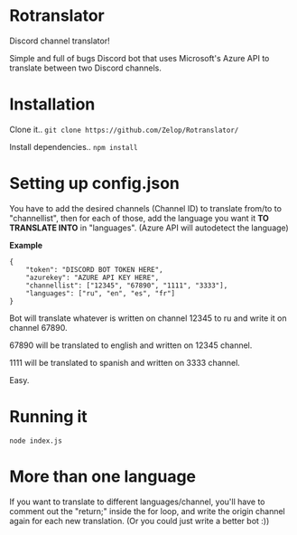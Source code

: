 # Rotranslator
Discord channel translator!

Simple and full of bugs Discord bot that uses Microsoft's Azure API to translate between two Discord channels.

# Installation

Clone it..
`git clone https://github.com/Zelop/Rotranslator/`

Install dependencies..
`npm install`

# Setting up config.json

You have to add the desired channels (Channel ID) to translate from/to to "channellist", then for each of those, add the language you want it **TO TRANSLATE INTO** in "languages". (Azure API will autodetect the language)

**Example**
```
{
	"token": "DISCORD BOT TOKEN HERE",
	"azurekey": "AZURE API KEY HERE",
	"channellist": ["12345", "67890", "1111", "3333"],
	"languages": ["ru", "en", "es", "fr"]
}
```
Bot will translate whatever is written on channel 12345 to ru and write it on channel 67890.

67890 will be translated to english and written on 12345 channel.

1111 will be translated to spanish and written on 3333 channel.

Easy.

# Running it
`node index.js`

# More than one language
If you want to translate to different languages/channel, you'll have to comment out the "return;" inside the for loop, and write the origin channel again for each new translation. (Or you could just write a better bot :))
